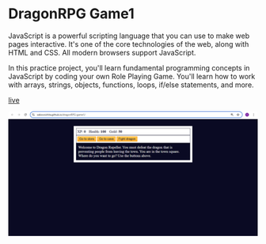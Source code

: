 # DragonRPG Game1

JavaScript is a powerful scripting language that you can use to make web pages interactive. It's one of the core technologies of the web, along with HTML and CSS. All modern browsers support JavaScript.

In this practice project, you'll learn fundamental programming concepts in JavaScript by coding your own Role Playing Game. You'll learn how to work with arrays, strings, objects, functions, loops, if/else statements, and more.

[live](https://sabovoichita.github.io/dragonRPG-game1/)

![preview](preview.png)
